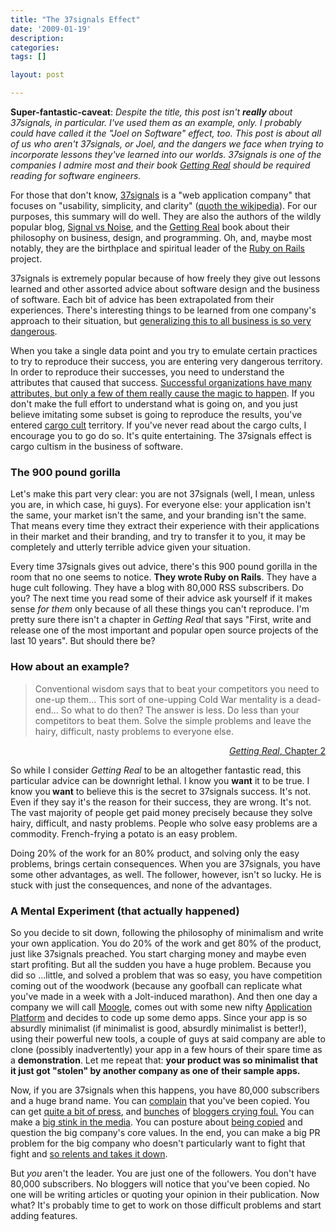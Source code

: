 ```yaml
---
title: "The 37signals Effect"
date: '2009-01-19'
description:
categories:
tags: []

layout: post

---
```

**Super-fantastic-caveat**: <em>Despite the title, this post isn't <strong>really </strong>about 37signals, in particular. I've used them as an example, only. I probably could have called it the "Joel on Software" effect, too. This post is about all of us who aren't 37signals, or Joel, and the dangers we face when trying to incorporate lessons they've learned into our worlds. 37signals is one of the companies I admire most and their book <span style="text-decoration: underline;">Getting Real</span> should be required reading for software engineers.</em>

For those that don't know, <a href="http://www.37signals.com/">37signals</a> is a "web application company" that focuses on "usability, simplicity, and clarity" (<a href="http://en.wikipedia.org/wiki/37signals">quoth the wikipedia</a>). For our purposes, this summary will do well. They are also the authors of the wildly popular blog, <a href="http://www.37signals.com/svn/">Signal vs Noise</a>, and the <a href="http://gettingreal.37signals.com/">Getting Real</a> book about their philosophy on business, design, and programming. Oh, and, maybe most notably, they are the birthplace and spiritual leader of the <a href="http://rubyonrails.org/">Ruby on Rails</a> project.

37signals is extremely popular because of how freely they give out lessons learned and other assorted advice about software design and the business of software. Each bit of advice has been extrapolated from their experiences. There's interesting things to be learned from one company's approach to their situation, but <a href="http://www.joelonsoftware.com/items/2008/11/18.html">generalizing this to all business is so very dangerous</a>.

When you take a single data point and you try to emulate certain practices to try to reproduce their success, you are entering very dangerous territory. In order to reproduce their successes, you need to understand the attributes that caused that success. <a href="http://en.wikipedia.org/wiki/Correlation_does_not_imply_causation">Successful organizations have many attributes, but only a few of them really cause the magic to happen</a>. If you don't make the full effort to understand what is going on, and you just believe imitating some subset is going to reproduce the results, you've entered <a href="http://en.wikipedia.org/wiki/Cargo_cult">cargo cult</a> territory. If you've never read about the cargo cults, I encourage you to go do so. It's quite entertaining. The 37signals effect is cargo cultism in the business of software.
<h3>The 900 pound gorilla</h3>
Let's make this part very clear: you are not 37signals (well, I mean, unless you are, in which case, hi guys). For everyone else: your application isn't the same, your market isn't the same,  and your branding isn't the same. That means every time they extract their experience with their applications in their market and their branding, and try to transfer it to you, it may be completely and utterly terrible advice given your situation.

Every time 37signals gives out advice, there's this 900 pound gorilla in the room that no one seems to notice. <strong>They wrote Ruby on Rails</strong>. They have a huge cult following. They have a blog with 80,000 RSS subscribers. Do you? The next time you read some of their advice ask yourself if it makes sense <em>for them</em> only because of all these things you can't reproduce. I'm pretty sure there isn't a chapter in <em>Getting Real</em> that says "First, write and release one of the most important and popular open source projects of the last 10 years". But should there be?
<h3>How about an example?</h3>
<blockquote>Conventional wisdom says that to beat your competitors you need to one-up them... This sort of one-upping Cold War mentality is a dead-end... So what to do then? The answer is less. Do less than your competitors to beat them. Solve the simple problems and leave the hairy, difficult, nasty problems to everyone else.</blockquote>
<p style="text-align: right;"><a href="http://gettingreal.37signals.com/ch02_Build_Less.php"><em>Getting Real</em>, Chapter 2</a></p>

So while I consider <em>Getting Real</em> to be an altogether fantastic read, this particular advice can be downright lethal. I know you <strong>want</strong> it to be true. I know you<strong> want</strong> to believe this is the secret to 37signals success. It's not. Even if they say it's the reason for their success, they are wrong. It's not. The vast majority of people get paid money precisely because they solve hairy, difficult, and nasty problems. People who solve easy problems are a commodity. French-frying a potato is an easy problem.

Doing 20% of the work for an 80% product, and solving only the easy problems, brings certain consequences. When you are 37signals, you have some other advantages, as well. The follower, however, isn't so lucky. He is stuck with just the consequences, and none of the advantages.
<h3>A Mental Experiment (that actually happened)</h3>
So you decide to sit down, following the philosophy of minimalism and write your own application. You do 20% of the work and get 80% of the product, just like 37signals preached. You start charging money and maybe even start profiting. But all the sudden you have a huge problem. Because you did so ...little, and solved a problem that was so easy, you have competition coming out of the woodwork (because any goofball can replicate what you've made in a week with a Jolt-induced marathon). And then one day a company we will call <a href="http://www.projo.com/blogs/shenews/photos/08feb04_moogle.jpg">Moogle</a>, comes out with some new nifty <a href="http://code.google.com/appengine/">Application Platform</a> and decides to code up some demo apps. Since your app is so absurdly minimalist (if minimalist is good, absurdly minimalist is better!), using their powerful new tools, a couple of guys at said company are able to clone (possibly inadvertently)  your app in a few hours of their spare time as a <strong>demonstration</strong>. Let me repeat that: <strong>your product was so minimalist that it just got "stolen" by another company as one of their sample a</strong><strong>pps.</strong>

Now, if you are 37signals when this happens, you have 80,000 subscribers and a huge brand name. You can <a href="http://www.readwriteweb.com/archives/huddlechat_campfire_rip.php">complain</a> that you've been copied. You can get <a href="http://daringfireball.net/linked/2008/april#tue-08-huddlechat">quite a bit of press</a>, and <a href="http://digitaldaily.allthingsd.com/20080408/huddlechat/">bunches</a> of <a href="http://joshuablankenship.com/blog/2008/04/08/huddlechat/">bloggers crying foul.</a> You can make a <a href="http://www.pcworld.com/businesscenter/article/144337/google_pulls_realtime_chat_app.html">big stink in the media</a>. You can posture about <a href="http://www.infoworld.com/news/feeds/08/04/09/Google-yanks-App-Engine-demo-after-blogosphere-brouhaha.html">being copied</a> and question the big company's core values. In the end, you can make a big PR problem for the big company who doesn't particularly want to fight that fight and <a href="http://www.techcrunch.com/2008/04/08/google-to-close-huddlechat/">so relents and takes it down</a>.

But <em>you</em> aren't the leader. You are just one of the followers. You don't have 80,000 subscribers. No bloggers will notice that you've been copied. No one will be writing articles or quoting your opinion in their publication. Now what? It's probably time to get to work on those difficult problems and start adding features.